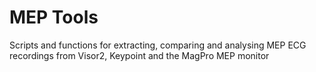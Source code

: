 # MEP Tools
 Scripts and functions for extracting, comparing and analysing MEP ECG recordings from Visor2, Keypoint and the MagPro MEP monitor
